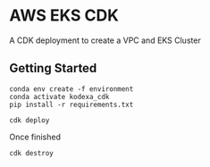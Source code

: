 # AWS EKS CDK

A CDK deployment to create a VPC and EKS Cluster

## Getting Started

    conda env create -f environment
    conda activate kodexa_cdk
    pip install -r requirements.txt
    
    cdk deploy
    
Once finished

    cdk destroy
